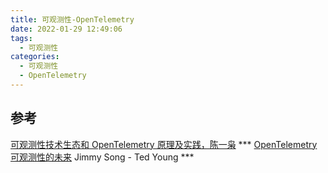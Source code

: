 ```yaml
---
title: 可观测性-OpenTelemetry
date: 2022-01-29 12:49:06
tags:
  - 可观测性
categories: 
  - 可观测性
  - OpenTelemetry
---
```


<p></p>
<!-- more -->



## 参考
[可观测性技术生态和 OpenTelemetry 原理及实践，陈一枭](https://www.bilibili.com/video/BV18K4y1M7bL)  *** 
[OpenTelemetry 可观测性的未来](https://lib.jimmysong.io/opentelemetry-obervability/) Jimmy Song - Ted Young *** 



